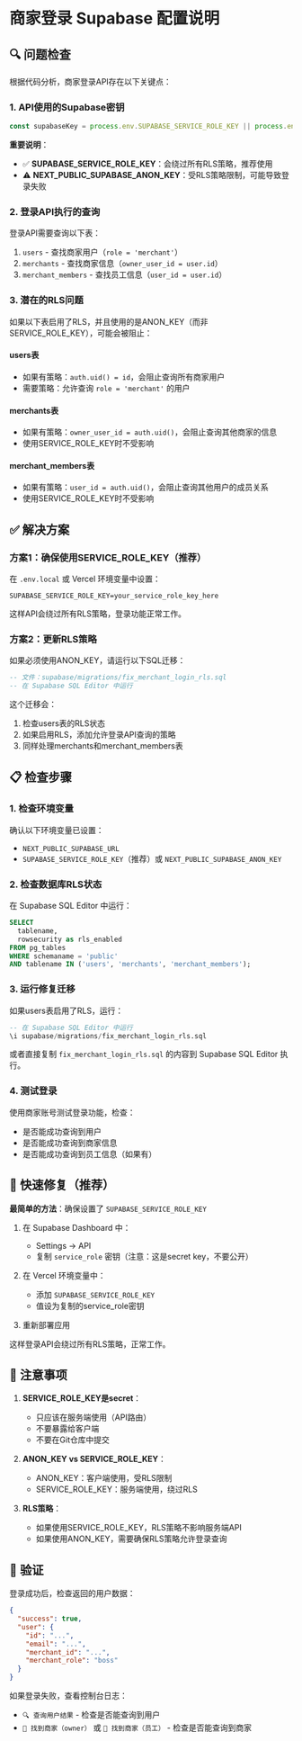 # 商家登录 Supabase 配置说明

## 🔍 问题检查

根据代码分析，商家登录API存在以下关键点：

### 1. API使用的Supabase密钥
```javascript
const supabaseKey = process.env.SUPABASE_SERVICE_ROLE_KEY || process.env.NEXT_PUBLIC_SUPABASE_ANON_KEY
```

**重要说明**：
- ✅ **SUPABASE_SERVICE_ROLE_KEY**：会绕过所有RLS策略，推荐使用
- ⚠️ **NEXT_PUBLIC_SUPABASE_ANON_KEY**：受RLS策略限制，可能导致登录失败

### 2. 登录API执行的查询

登录API需要查询以下表：
1. `users` - 查找商家用户（`role = 'merchant'`）
2. `merchants` - 查找商家信息（`owner_user_id = user.id`）
3. `merchant_members` - 查找员工信息（`user_id = user.id`）

### 3. 潜在的RLS问题

如果以下表启用了RLS，并且使用的是ANON_KEY（而非SERVICE_ROLE_KEY），可能会被阻止：

#### users表
- 如果有策略：`auth.uid() = id`，会阻止查询所有商家用户
- 需要策略：允许查询 `role = 'merchant'` 的用户

#### merchants表
- 如果有策略：`owner_user_id = auth.uid()`，会阻止查询其他商家的信息
- 使用SERVICE_ROLE_KEY时不受影响

#### merchant_members表
- 如果有策略：`user_id = auth.uid()`，会阻止查询其他用户的成员关系
- 使用SERVICE_ROLE_KEY时不受影响

## ✅ 解决方案

### 方案1：确保使用SERVICE_ROLE_KEY（推荐）

在 `.env.local` 或 Vercel 环境变量中设置：
```
SUPABASE_SERVICE_ROLE_KEY=your_service_role_key_here
```

这样API会绕过所有RLS策略，登录功能正常工作。

### 方案2：更新RLS策略

如果必须使用ANON_KEY，请运行以下SQL迁移：

```sql
-- 文件：supabase/migrations/fix_merchant_login_rls.sql
-- 在 Supabase SQL Editor 中运行
```

这个迁移会：
1. 检查users表的RLS状态
2. 如果启用RLS，添加允许登录API查询的策略
3. 同样处理merchants和merchant_members表

## 📋 检查步骤

### 1. 检查环境变量

确认以下环境变量已设置：
- `NEXT_PUBLIC_SUPABASE_URL`
- `SUPABASE_SERVICE_ROLE_KEY`（推荐）或 `NEXT_PUBLIC_SUPABASE_ANON_KEY`

### 2. 检查数据库RLS状态

在 Supabase SQL Editor 中运行：
```sql
SELECT 
  tablename, 
  rowsecurity as rls_enabled
FROM pg_tables 
WHERE schemaname = 'public' 
AND tablename IN ('users', 'merchants', 'merchant_members');
```

### 3. 运行修复迁移

如果users表启用了RLS，运行：
```sql
-- 在 Supabase SQL Editor 中运行
\i supabase/migrations/fix_merchant_login_rls.sql
```

或者直接复制 `fix_merchant_login_rls.sql` 的内容到 Supabase SQL Editor 执行。

### 4. 测试登录

使用商家账号测试登录功能，检查：
- 是否能成功查询到用户
- 是否能成功查询到商家信息
- 是否能成功查询到员工信息（如果有）

## 🔧 快速修复（推荐）

**最简单的方法**：确保设置了 `SUPABASE_SERVICE_ROLE_KEY`

1. 在 Supabase Dashboard 中：
   - Settings → API
   - 复制 `service_role` 密钥（注意：这是secret key，不要公开）

2. 在 Vercel 环境变量中：
   - 添加 `SUPABASE_SERVICE_ROLE_KEY`
   - 值设为复制的service_role密钥

3. 重新部署应用

这样登录API会绕过所有RLS策略，正常工作。

## 📝 注意事项

1. **SERVICE_ROLE_KEY是secret**：
   - 只应该在服务端使用（API路由）
   - 不要暴露给客户端
   - 不要在Git仓库中提交

2. **ANON_KEY vs SERVICE_ROLE_KEY**：
   - ANON_KEY：客户端使用，受RLS限制
   - SERVICE_ROLE_KEY：服务端使用，绕过RLS

3. **RLS策略**：
   - 如果使用SERVICE_ROLE_KEY，RLS策略不影响服务端API
   - 如果使用ANON_KEY，需要确保RLS策略允许登录查询

## 🚀 验证

登录成功后，检查返回的用户数据：
```json
{
  "success": true,
  "user": {
    "id": "...",
    "email": "...",
    "merchant_id": "...",
    "merchant_role": "boss"
  }
}
```

如果登录失败，查看控制台日志：
- `🔍 查询用户结果` - 检查是否能查询到用户
- `🏪 找到商家（owner）` 或 `🏪 找到商家（员工）` - 检查是否能查询到商家


